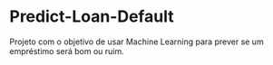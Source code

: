# Predict-Loan-Default
Projeto com o objetivo de usar Machine Learning para prever se um empréstimo será bom ou ruim.

